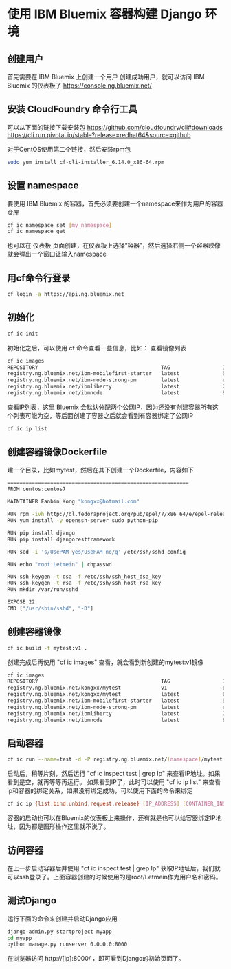 # 使用 IBM Bluemix 容器构建 Django 环境

## 创建用户
首先需要在 IBM Bluemix 上创建一个用户
创建成功用户，就可以访问 IBM Bluemix 的仪表板了
https://console.ng.bluemix.net/

## 安装 CloudFoundry 命令行工具
可以从下面的链接下载安装包
https://github.com/cloudfoundry/cli#downloads
https://cli.run.pivotal.io/stable?release=redhat64&source=github

对于CentOS使用第二个链接，然后安装rpm包
``` bash
sudo yum install cf-cli-installer_6.14.0_x86-64.rpm
```

## 设置 namespace
要使用 IBM Bluemix 的容器，首先必须要创建一个namespace来作为用户的容器仓库
``` bash
cf ic namespace set [my_namespace]
cf ic namespace get
```

也可以在 仪表板 页面创建，在仪表板上选择“容器”，然后选择右侧一个容器映像就会弹出一个窗口让输入namespace

## 用cf命令行登录
``` bash
cf login -a https://api.ng.bluemix.net
```

## 初始化
``` bash
cf ic init
```

初始化之后，可以使用 cf 命令查看一些信息，比如：
查看镜像列表
``` bash
cf ic images
REPOSITORY                                        TAG                 IMAGE ID            CREATED             VIRTUAL SIZE
registry.ng.bluemix.net/ibm-mobilefirst-starter   latest              5996bb6e51a1        6 weeks ago         770.4 MB
registry.ng.bluemix.net/ibm-node-strong-pm        latest              ef21e9d1656c        8 weeks ago         528.7 MB
registry.ng.bluemix.net/ibmliberty                latest              2209a9732f35        8 weeks ago         492.8 MB
registry.ng.bluemix.net/ibmnode                   latest              8f962f6afc9a        8 weeks ago         429 MB
```

查看IP列表，这里 Bluemix 会默认分配两个公网IP，因为还没有创建容器所有这个列表可能为空，等后面创建了容器之后就会看到有容器绑定了公网IP
``` bash
cf ic ip list
```

## 创建容器镜像Dockerfile
建一个目录，比如mytest，然后在其下创建一个Dockerfile，内容如下
``` bash
===========================================================
FROM centos:centos7

MAINTAINER Fanbin Kong "kongxx@hotmail.com"

RUN rpm -ivh http://dl.fedoraproject.org/pub/epel/7/x86_64/e/epel-release-7-5.noarch.rpm
RUN yum install -y openssh-server sudo python-pip

RUN pip install django 
RUN pip install djangorestframework

RUN sed -i 's/UsePAM yes/UsePAM no/g' /etc/ssh/sshd_config

RUN echo "root:Letmein" | chpasswd

RUN ssh-keygen -t dsa -f /etc/ssh/ssh_host_dsa_key
RUN ssh-keygen -t rsa -f /etc/ssh/ssh_host_rsa_key
RUN mkdir /var/run/sshd

EXPOSE 22
CMD ["/usr/sbin/sshd", "-D"]
```
## 创建容器镜像
``` bash
cf ic build -t mytest:v1 .
```
创建完成后再使用 "cf ic images" 查看，就会看到新创建的mytest:v1镜像
``` bash
cf ic images
REPOSITORY                                        TAG                 IMAGE ID            CREATED             VIRTUAL SIZE
registry.ng.bluemix.net/kongxx/mytest             v1                  63f1d401ab8c        9 minutes ago       340.8 MB
registry.ng.bluemix.net/kongxx/mytest             latest              63f1d401ab8c        17 minutes ago      340.8 MB
registry.ng.bluemix.net/ibm-mobilefirst-starter   latest              5996bb6e51a1        6 weeks ago         770.4 MB
registry.ng.bluemix.net/ibm-node-strong-pm        latest              ef21e9d1656c        8 weeks ago         528.7 MB
registry.ng.bluemix.net/ibmliberty                latest              2209a9732f35        8 weeks ago         492.8 MB
registry.ng.bluemix.net/ibmnode                   latest              8f962f6afc9a        8 weeks ago         429 MB
```

## 启动容器
``` bash
cf ic run --name=test -d -P registry.ng.bluemix.net/[namespace]/mytest:v1
```

启动后，稍等片刻，然后运行 "cf ic inspect test | grep Ip" 来查看IP地址。如果看到是空，就再等等再运行。
如果看到IP了，此时可以使用 "cf ic ip list" 来查看ip和容器的绑定关系，如果没有绑定成功，可以使用下面的命令来绑定
``` bash
cf ic ip {list,bind,unbind,request,release} [IP_ADDRESS] [CONTAINER_INSTANCE_ID]
```

容器的启动也可以在Bluemix的仪表板上来操作，还有就是也可以给容器绑定IP地址，因为都是图形操作这里就不说了。

## 访问容器
在上一步启动容器后并使用 "cf ic inspect test | grep Ip" 获取IP地址后，我们就可以ssh登录了。上面容器创建的时候使用的是root/Letmein作为用户名和密码。

## 测试Django
运行下面的命令来创建并启动Django应用
``` bash
django-admin.py startproject myapp
cd myapp
python manage.py runserver 0.0.0.0:8000
```

在浏览器访问 http://[ip]:8000/ ，即可看到Django的初始页面了。
